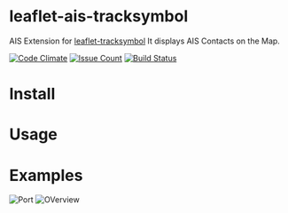 # leaflet-ais-tracksymbol

AIS Extension for [leaflet-tracksymbol](https://github.com/lethexa/leaflet-tracksymbol)
It displays AIS Contacts on the Map.

[![Code Climate](https://codeclimate.com/github/PowerPan/leaflet-ais-tracksymbol/badges/gpa.svg)](https://codeclimate.com/github/PowerPan/leaflet-ais-tracksymbol)
[![Issue Count](https://codeclimate.com/github/PowerPan/leaflet-ais-tracksymbol/badges/issue_count.svg)](https://codeclimate.com/github/PowerPan/leaflet-ais-tracksymbol)
[![Build Status](https://travis-ci.org/PowerPan/leaflet-ais-tracksymbol.svg?branch=master)](https://travis-ci.org/PowerPan/leaflet-ais-tracksymbol)

# Install 


# Usage

# Examples

![Port](https://raw.githubusercontent.com/PowerPan/leaflet-ais-tracksymbol/gh-pages/image1.png)
![OVerview](https://raw.githubusercontent.com/PowerPan/leaflet-ais-tracksymbol/gh-pages/image2.png)
